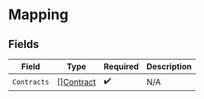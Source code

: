 # Mapping


## Fields

| Field                                         | Type                                          | Required                                      | Description                                   |
| --------------------------------------------- | --------------------------------------------- | --------------------------------------------- | --------------------------------------------- |
| `Contracts`                                   | [][Contract](../../models/shared/contract.md) | :heavy_check_mark:                            | N/A                                           |